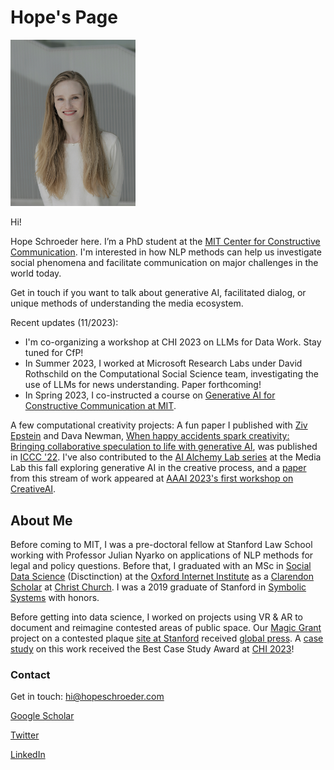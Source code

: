 # Hope's Page



<img src="/headshot_smiling.jpg" alt="headshot" width="200"/>

Hi!

Hope Schroeder here. I’m a PhD student at the [MIT Center for Constructive Communication](https://www.ccc.mit.edu/). I'm interested in how NLP methods can help us investigate social phenomena and facilitate communication on major challenges in the world today. 

Get in touch if you want to talk about generative AI, facilitated dialog, or unique methods of understanding the media ecosystem.

Recent updates (11/2023):
* I'm co-organizing a workshop at CHI 2023 on LLMs for Data Work. Stay tuned for CfP!
* In Summer 2023, I worked at Microsoft Research Labs under David Rothschild on the Computational Social Science team, investigating the use of LLMs for news understanding. Paper forthcoming!
* In Spring 2023, I co-instructed a course on [Generative AI for Constructive Communication at MIT](https://ai4comm.media.mit.edu/).

A few computational creativity projects: 
A fun paper I published with [Ziv Epstein](http://zive.info/) and Dava Newman, [When happy accidents spark creativity: Bringing collaborative speculation to life with generative AI](https://arxiv.org/abs/2206.00533), was published in [ICCC '22](http://computationalcreativity.net/iccc22/). I've also contributed to the [AI Alchemy Lab series](http://aialchemy.media.mit.edu/) at the Media Lab this fall exploring generative AI in the creative process, and a [paper](https://openreview.net/pdf?id=wm0WZPnhTC) from this stream of work appeared at [AAAI 2023's first workshop on CreativeAI](https://creativeai-ws.github.io/). 

## About Me
Before coming to MIT, I was a pre-doctoral fellow at Stanford Law School working with Professor Julian Nyarko on applications of NLP methods for legal and policy questions. Before that, I graduated with an MSc in [Social Data Science](https://www.oii.ox.ac.uk/study/msc-in-social-data-science/) (Disctinction) at the [Oxford Internet Institute](https://www.oii.ox.ac.uk/) as a [Clarendon Scholar](http://www.ox.ac.uk/clarendon) at [Christ Church](https://www.chch.ox.ac.uk/). I was a 2019 graduate of Stanford in [Symbolic Systems](https://symsys.stanford.edu/) with honors. 

Before getting into data science, I worked on projects using VR & AR to document and reimagine contested areas of public space. Our [Magic Grant](https://brown.columbia.edu/propose/) project on a contested plaque [site at Stanford](https://www.dearvisitor.app/) received [global press](https://www.dearvisitor.app/press). A [case study](https://arxiv.org/abs/2302.02050) on this work received the Best Case Study Award at [CHI 2023](https://chi2023.acm.org/)!

### Contact
Get in touch: hi@hopeschroeder.com

[Google Scholar](https://scholar.google.com/citations?user=-UKCJTAAAAAJ&hl=en)

[Twitter](https://twitter.com/Schropes)

[LinkedIn](https://www.linkedin.com/in/hopeschroeder/)


